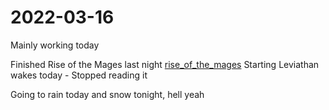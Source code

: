 # 2022-03-16
Mainly working today 

Finished Rise of the Mages last night [rise_of_the_mages](../Reviews/Books/rise_of_the_mages.md)
Starting Leviathan wakes today - Stopped reading it

Going to rain today and snow tonight, hell yeah